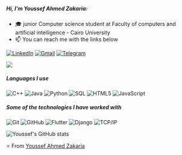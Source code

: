 ##### Hi, I'm Youssef Ahmed Zakaria:

- 🎓 junior Computer science student at Faculty of computers and artificial intelligence - Cairo University
- 📫 You can reach me with the links below

[![LinkedIn](https://img.shields.io/badge/-LINKEDIN-0077B5?style=for-the-badge&logo=linkedin&logoColor=white)](https://www.linkedin.com/in/youssef-ahmed-649210221/)
[![Gmail](https://img.shields.io/badge/-GMAIL-D14836?style=for-the-badge&logo=gmail&logoColor=white)](mailto:youssefahmed052@gmail.com)
[![Telegram](https://img.shields.io/badge/-TELEGRAM-2CA5E0?style=for-the-badge&logo=telegram&logoColor=white)](https://t.me/youssefz7)

![](https://komarev.com/ghpvc/?username=your-github-username)

##### Languages I use

![C++](https://img.shields.io/badge/-C++-000000?style=flat&logo=c%2B%2B)
![Java](https://img.shields.io/badge/-Java-000000?style=flat&logo=java)
![Python](https://img.shields.io/badge/-Python-000000?style=flat&logo=python)
![SQL](https://img.shields.io/badge/-SQL-000000?style=flat&logo=postgresql)
![HTML5](https://img.shields.io/badge/-HTML5-000000?style=flat&logo=html5)
![JavaScript](https://img.shields.io/badge/-JavaScript-000000?style=flat&logo=javascript)

##### Some of the technologies I have worked with

![Git](https://img.shields.io/badge/-Git-222222?style=flat&logo=git&logoColor=F05032)
![GitHub](https://img.shields.io/badge/-GitHub-222222?style=flat&logo=github&logoColor=181717)
![Flutter](https://img.shields.io/badge/-flutter-222222?style=flat&logo=flutter&logoColor=61DAFB)
![Django](https://img.shields.io/badge/-Django-222222?style=flat&logo=Django&logoColor=092e20)
![TCP/IP](https://img.shields.io/badge/-TCP/IP-222222?style=flat&logo=cisco&logoColor=white)

![Youssef's GitHub stats](https://github-readme-stats.vercel.app/api?username=youssefahmedzakaria&theme=dark&show_icons=true)







⭐️ From [Youssef Ahmed Zakaria](https://github.com/youssefahmedzakaria)
